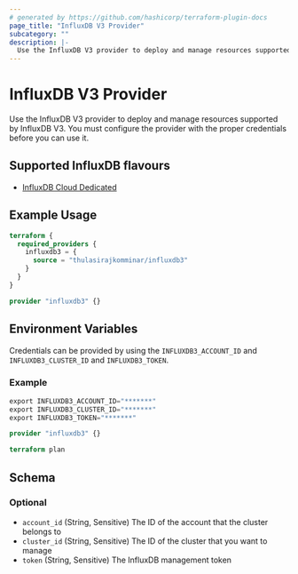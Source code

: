 ```yaml
---
# generated by https://github.com/hashicorp/terraform-plugin-docs
page_title: "InfluxDB V3 Provider"
subcategory: ""
description: |-
  Use the InfluxDB V3 provider to deploy and manage resources supported by InfluxDB V3. You must configure the provider with the proper credentials before you can use it.
---
```


# InfluxDB V3 Provider

Use the InfluxDB V3 provider to deploy and manage resources supported by InfluxDB V3. You must configure the provider with the proper credentials before you can use it.

## Supported InfluxDB flavours

* [InfluxDB Cloud Dedicated](https://www.influxdata.com/products/influxdb-cloud/dedicated/)

## Example Usage

```terraform
terraform {
  required_providers {
    influxdb3 = {
      source = "thulasirajkomminar/influxdb3"
    }
  }
}

provider "influxdb3" {}
```

## Environment Variables

Credentials can be provided by using the `INFLUXDB3_ACCOUNT_ID` and `INFLUXDB3_CLUSTER_ID` and `INFLUXDB3_TOKEN`.

### Example

```terraform
export INFLUXDB3_ACCOUNT_ID="*******"
export INFLUXDB3_CLUSTER_ID="*******"
export INFLUXDB3_TOKEN="*******"

provider "influxdb3" {}

terraform plan
```

<!-- schema generated by tfplugindocs -->
## Schema

### Optional

- `account_id` (String, Sensitive) The ID of the account that the cluster belongs to
- `cluster_id` (String, Sensitive) The ID of the cluster that you want to manage
- `token` (String, Sensitive) The InfluxDB management token
